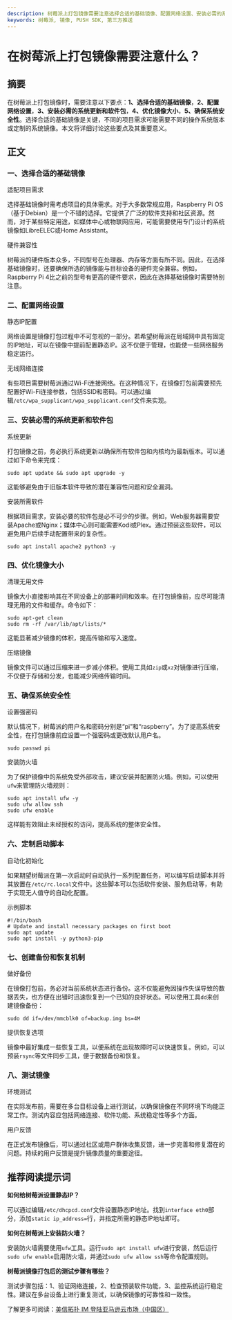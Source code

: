 ```yaml
---
description: 树莓派上打包镜像需要注意选择合适的基础镜像、配置网络设置、安装必需的系统更新和软件包、优化镜像大小、确保系统安全性、定制启动脚本、创建备份和恢复机制、测试镜像
keywords: 树莓派, 镜像, PUSH SDK, 第三方推送
---
```

# 在树莓派上打包镜像需要注意什么？

## 摘要

在树莓派上打包镜像时，需要注意以下要点：**1、选择合适的基础镜像**，**2、配置网络设置**，**3、安装必需的系统更新和软件包**，**4、优化镜像大小**，**5、确保系统安全性**。选择合适的基础镜像是关键，不同的项目需求可能需要不同的操作系统版本或定制的系统镜像。本文将详细讨论这些要点及其重要意义。

## 正文

### 一、选择合适的基础镜像

适配项目需求

选择基础镜像时需考虑项目的具体需求。对于大多数常规应用，Raspberry Pi OS（基于Debian）是一个不错的选择。它提供了广泛的软件支持和社区资源。然而，对于某些特定用途，如媒体中心或物联网应用，可能需要使用专门设计的系统镜像如LibreELEC或Home Assistant。

硬件兼容性

树莓派的硬件版本众多，不同型号在处理器、内存等方面有所不同。因此，在选择基础镜像时，还要确保所选的镜像能与目标设备的硬件完全兼容。例如，Raspberry Pi 4比之前的型号有更高的硬件要求，因此在选择基础镜像时需要特别注意。

### 二、配置网络设置

静态IP配置

网络设置是镜像打包过程中不可忽视的一部分。若希望树莓派在局域网中具有固定的IP地址，可以在镜像中提前配置静态IP。这不仅便于管理，也能使一些网络服务稳定运行。

无线网络连接

有些项目需要树莓派通过Wi-Fi连接网络。在这种情况下，在镜像打包前需要预先配置好Wi-Fi连接参数，包括SSID和密码。可以通过编辑`/etc/wpa_supplicant/wpa_supplicant.conf`文件来实现。

### 三、安装必需的系统更新和软件包

系统更新

打包镜像之前，务必执行系统更新以确保所有软件包和内核均为最新版本。可以通过如下命令来完成：
```shell
sudo apt update && sudo apt upgrade -y
```
这能够避免由于旧版本软件导致的潜在兼容性问题和安全漏洞。

安装所需软件

根据项目需求，安装必要的软件包是必不可少的步骤。例如，Web服务器需要安装Apache或Nginx；媒体中心则可能需要Kodi或Plex。通过预装这些软件，可以避免用户后续手动配置带来的复杂性。
```shell
sudo apt install apache2 python3 -y
```

### 四、优化镜像大小

清理无用文件

镜像大小直接影响其在不同设备上的部署时间和效率。在打包镜像前，应尽可能清理无用的文件和缓存。命令如下：
```shell
sudo apt-get clean
sudo rm -rf /var/lib/apt/lists/*
```
这能显著减少镜像的体积，提高传输和写入速度。

压缩镜像

镜像文件可以通过压缩来进一步减小体积。使用工具如`zip`或`xz`对镜像进行压缩，不仅便于存储和分发，也能减少网络传输时间。

### 五、确保系统安全性

设置强密码

默认情况下，树莓派的用户名和密码分别是“pi”和“raspberry”。为了提高系统安全性，在打包镜像前应设置一个强密码或更改默认用户名。
```shell
sudo passwd pi
```

安装防火墙

为了保护镜像中的系统免受外部攻击，建议安装并配置防火墙。例如，可以使用`ufw`来管理防火墙规则：
```shell
sudo apt install ufw -y
sudo ufw allow ssh
sudo ufw enable
```
这样能有效阻止未经授权的访问，提高系统的整体安全性。

### 六、定制启动脚本

自动化初始化

如果期望树莓派在第一次启动时自动执行一系列配置任务，可以编写启动脚本并将其放置在`/etc/rc.local`文件中。这些脚本可以包括软件安装、服务启动等，有助于实现无人值守的自动化配置。

示例脚本
```shell
#!/bin/bash
# Update and install necessary packages on first boot
sudo apt update
sudo apt install -y python3-pip
```

### 七、创建备份和恢复机制

做好备份

在镜像打包前，务必对当前系统状态进行备份。这不仅能避免因操作失误导致的数据丢失，也方便在出错时迅速恢复到一个已知的良好状态。可以使用工具`dd`来创建镜像备份：
```shell
sudo dd if=/dev/mmcblk0 of=backup.img bs=4M
```

提供恢复选项

镜像中最好集成一些恢复工具，以便系统在出现故障时可以快速恢复。例如，可以预装`rsync`等文件同步工具，便于数据备份和恢复。

### 八、测试镜像

环境测试

在实际发布前，需要在多台目标设备上进行测试，以确保镜像在不同环境下均能正常工作。测试内容应包括网络连接、软件功能、系统稳定性等多个方面。

用户反馈

在正式发布镜像后，可以通过社区或用户群体收集反馈，进一步完善和修复潜在的问题。持续的用户反馈是提升镜像质量的重要途径。

## 推荐阅读提示词

**如何给树莓派设置静态IP？**

可以通过编辑`/etc/dhcpcd.conf`文件设置静态IP地址。找到`interface eth0`部分，添加`static ip_address=`行，并指定所需的静态IP地址即可。

**如何在树莓派上安装防火墙？**

安装防火墙需要使用`ufw`工具。运行`sudo apt install ufw`进行安装，然后运行`sudo ufw enable`启用防火墙，并通过`sudo ufw allow ssh`等命令配置规则。

**树莓派镜像打包后的测试步骤有哪些？**

测试步骤包括：1、验证网络连接，2、检查预装软件功能，3、监控系统运行稳定性。建议在多台设备上进行重复测试，以确保镜像的可靠性和一致性。

了解更多可阅读：[美信拓扑 IM 登陆亚马逊云市场（中国区）](../articles/product-and-technologies/maximtop-im-launched-on-amazon-cloud-market-china.html)